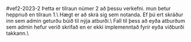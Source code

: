 #vef2-2023-2
Þetta er tilraun númer 2 að þessu verkefni. mun betur heppnuð en tilraun 1.\\
Hægt er að skrá sig sem notanda. Ef þú ert skráður inn sem admin geturðu búið til nýja atburði.\\
Fall til þess að eyða atburðum sem admin hefur verið skrifað en er ekki implemenntað fyrir eyða viðburði takkann.\\
